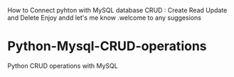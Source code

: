How to Connect pyhton with MySQL database 
CRUD : Create  Read Update and Delete 
Enjoy andd let's me know .welcome to any suggesions


# Python-Mysql-CRUD-operations
Python CRUD operations with MySQL
